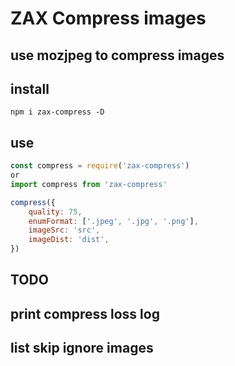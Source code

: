 # ZAX Compress images
## use mozjpeg to compress images 

## install

~~~ base
npm i zax-compress -D
~~~

## use

~~~ javascript 
const compress = require('zax-compress')
or
import compress from 'zax-compress'

compress({
    quality: 75,
    enumFormat: ['.jpeg', '.jpg', '.png'],
    imageSrc: 'src',
    imageDist: 'dist',
})

~~~

## TODO

## print compress loss log
## list skip ignore images
